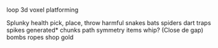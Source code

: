 loop
3d voxel platforming



Splunky
    health
    pick, place, throw
harmful
    snakes
    bats
    spiders
    dart traps
    spikes
generated*
    chunks
    path
    symmetry
items
    whip? (Close de gap)
    bombs
    ropes
    shop 
    gold
    